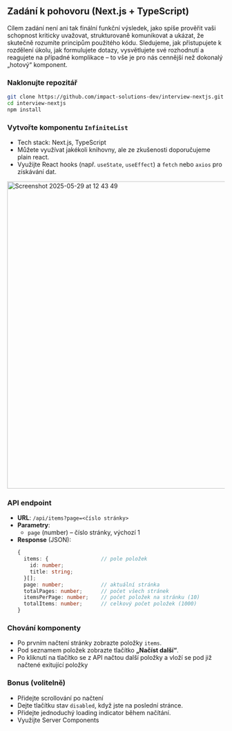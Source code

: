 ## Zadání k pohovoru (Next.js + TypeScript)
Cílem zadání není ani tak finální funkční výsledek, jako spíše prověřit vaši schopnost kriticky uvažovat, strukturovaně komunikovat a ukázat, že skutečně rozumíte principům použitého kódu. Sledujeme, jak přistupujete k rozdělení úkolu, jak formulujete dotazy, vysvětlujete své rozhodnutí a reagujete na případné komplikace – to vše je pro nás cennější než dokonalý „hotový“ komponent.

### Naklonujte repozitář
   ```bash
   git clone https://github.com/impact-solutions-dev/interview-nextjs.git
   cd interview-nextjs
   npm install
   ```

### Vytvořte komponentu `InfiniteList`
   * Tech stack: Next.js, TypeScript
   * Můžete využívat jakékoli knihovny, ale ze zkušenosti doporučujeme plain react.
   * Využijte React hooks (např. `useState`, `useEffect`) a `fetch` nebo `axios` pro získávání dat.
<img width="712" alt="Screenshot 2025-05-29 at 12 43 49" src="https://github.com/user-attachments/assets/e16b0b94-ca67-4a45-87ca-8692cea9f8b6" />

### API endpoint
   * **URL**: `/api/items?page=<číslo stránky>`
   * **Parametry**:
     * `page` (number) – číslo stránky, výchozí 1
   * **Response** (JSON):
     ```ts
     {
       items: {                 // pole položek
         id: number;
         title: string;
       }[];                    
       page: number;            // aktuální stránka
       totalPages: number;      // počet všech stránek
       itemsPerPage: number;    // počet položek na stránku (10)
       totalItems: number;      // celkový počet položek (1000)
     }
     ```

### Chování komponenty
   * Po prvním načtení stránky zobrazte položky `items`.
   * Pod seznamem položek zobrazte tlačítko **„Načíst další“**.
   * Po kliknutí na tlačítko se z API načtou další položky a vloží se pod již načtené exitující položky

### Bonus (volitelně)
   * Přidejte scrollování po načtení
   * Dejte tlačítku stav `disabled`, když jste na poslední stránce.
   * Přidejte jednoduchý loading indicator během načítání.
   * Využijte Server Components
